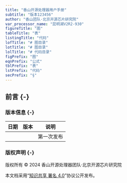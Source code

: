 ```yaml
---
title: "香山开源处理器用户手册"
subtitle: "版本123456"
author: "香山团队·北京开源芯片研究院"
var_processor_name: "昆明湖V2R2-930"
figureTitle: "图"
tableTitle: "表"
listingTitle: "代码"
lofTitle: "# 图目录"
lotTitle: "# 图目录"
lolTitle: "# 代码目录"
figPrefix: "图"
eqnPrefix: "公式"
tblPrefix: "表"
lstPrefix: "代码"
secPrefix: "§"
---
```


## 前言 {-}


### 版本信息 {-}

| 日期 | 版本 | 说明       |
| ---- | ---- | ---------- |
|      |      | 第一次发布 |

### 版权声明 {-}

版权所有 © 2024 香山开源处理器团队·北京开源芯片研究院

本文档采用“[知识共享 署名 4.0](https://creativecommons.org/licenses/by-sa/4.0/deed.zh-hans)”协议公开发布。


